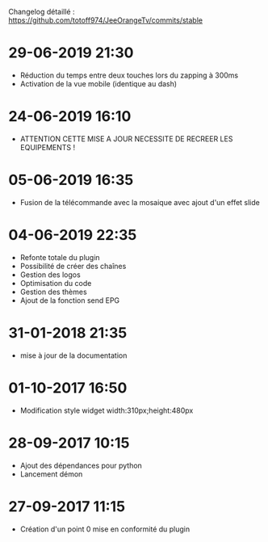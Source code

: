 Changelog détaillé :
<https://github.com/totoff974/JeeOrangeTv/commits/stable>

29-06-2019 21:30
===

-   Réduction du temps entre deux touches lors du zapping à 300ms
-   Activation de la vue mobile (identique au dash)

24-06-2019 16:10
===

-   ATTENTION CETTE MISE A JOUR NECESSITE DE RECREER LES EQUIPEMENTS !

05-06-2019 16:35
===

-   Fusion de la télécommande avec la mosaique avec ajout d'un effet slide 

04-06-2019 22:35
===

-   Refonte totale du plugin
-   Possibilité de créer des chaînes
-   Gestion des logos
-   Optimisation du code
-   Gestion des thèmes
-   Ajout de la fonction send EPG

31-01-2018 21:35
===

-   mise à jour de la documentation

01-10-2017 16:50
===

-   Modification style widget width:310px;height:480px

28-09-2017 10:15
===

-   Ajout des dépendances pour python
-	Lancement démon

27-09-2017 11:15
===

-   Création d'un point 0 mise en conformité du plugin
